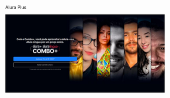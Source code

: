 Alura Plus

![Alura Plus](https://github.com/TomeThiago/alura-plus/blob/main/img/screenshot.png?raw=true)